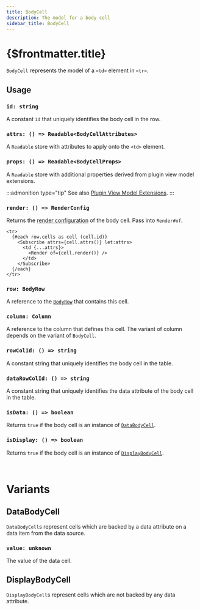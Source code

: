 ```yaml
---
title: BodyCell
description: The model for a body cell
sidebar_title: BodyCell
---
```


<script>
  import { useHljs } from '$lib/utils/useHljs';
  useHljs('ts');
</script>

# {$frontmatter.title}

`BodyCell` represents the model of a `<td>` element in `<tr>`.

## Usage

### `id: string`

A constant `id` that uniquely identifies the body cell in the row.

### `attrs: () => Readable<BodyCellAttributes>`

A `Readable` store with attributes to apply onto the `<td>` element.

### `props: () => Readable<BodyCellProps>`

A `Readable` store with additional properties derived from plugin view model extensions.

:::admonition type="tip"
See also [Plugin View Model Extensions](../plugins/overview#connecting-plugins-to-markup).
:::

### `render: () => RenderConfig`

Returns the [render configuration](../--render.md#renderconfig) of the body cell. Pass into `Render#of`.

```svelte
<tr>
  {#each row.cells as cell (cell.id)}
    <Subscribe attrs={cell.attrs()} let:attrs>
      <td {...attrs}>
        <Render of={cell.render()} />
      </td>
    </Subscribe>
  {/each}
</tr>
```

### `row: BodyRow`

A reference to the [`BodyRow`](../body-row.md) that contains this cell.

### `column: Column`

A reference to the column that defines this cell. The variant of column depends on the variant of `BodyCell`.

### `rowColId: () => string`

A constant string that uniquely identifies the body cell in the table.

### `dataRowColId: () => string`

A constant string that uniquely identifies the data attribute of the body cell in the table.

### `isData: () => boolean`

Returns `true` if the body cell is an instance of [`DataBodyCell`](#databodycell).

### `isDisplay: () => boolean`

Returns `true` if the body cell is an instance of [`DisplayBodyCell`](#displaybodycell).


<br/>

# Variants

## DataBodyCell

`DataBodyCell`s represent cells which are backed by a data attribute on a data item from the data source.

### `value: unknown`

The value of the data cell.

## DisplayBodyCell

`DisplayBodyCell`s represent cells which are not backed by any data attribute.
